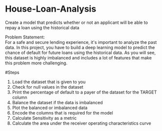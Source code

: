 # House-Loan-Analysis
Create a model that predicts whether or not an applicant will be able to repay a loan using the historical data

Problem Statement:  
For a safe and secure lending experience, it's important to analyze the past data. In this project, you have to build a deep learning model to predict the chance of default for future loans using the historical data. As you will see, this dataset is highly imbalanced and includes a lot of features that make this problem more challenging.

#Steps
1)	Load the dataset that is given to you
2)	Check for null values in the dataset
3)	Print the percentage of default to a payer of the dataset for the TARGET column
4)	Balance the dataset if the data is imbalanced
5)	Plot the balanced or imbalanced data
6)	Encode the columns that is required for the model
7)	Calculate Sensitivity as a metric
8)	Calculate the area under  the receiver operating characteristics curve
